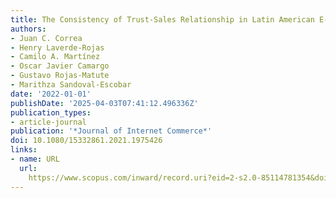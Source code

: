 ```yaml
---
title: The Consistency of Trust-Sales Relationship in Latin American E-Commerce
authors:
- Juan C. Correa
- Henry Laverde-Rojas
- Camilo A. Martínez
- Oscar Javier Camargo
- Gustavo Rojas-Matute
- Marithza Sandoval-Escobar
date: '2022-01-01'
publishDate: '2025-04-03T07:41:12.496336Z'
publication_types:
- article-journal
publication: '*Journal of Internet Commerce*'
doi: 10.1080/15332861.2021.1975426
links:
- name: URL
  url: 
    https://www.scopus.com/inward/record.uri?eid=2-s2.0-85114781354&doi=10.1080%2f15332861.2021.1975426&partnerID=40&md5=8ffb7bba6c521c965befc1338dd48c53
---
```

